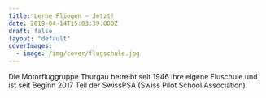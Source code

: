 ```yaml
---
title: Lerne Fliegen – Jetzt!
date: 2019-04-14T15:03:39.000Z
draft: false
layout: "default"
coverImages:
  - image: /img/cover/flugschule.jpg
---
```

Die Motorfluggruppe Thurgau betreibt seit 1946 ihre eigene Fluschule und ist seit Beginn 2017 Teil der SwissPSA (Swiss Pilot School Association).
